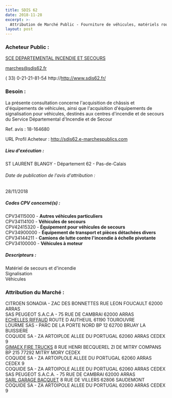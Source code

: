 ```yaml
---
title: SDIS 62
date: 2018-11-28
excerpt: >-
  Attribution de Marché Public - Fourniture de véhicules, matériels roulants et équipements de signalisation pour véhicules
layout: post
---
```


### Acheteur Public : 
<a href="/acheteur-34/siren-286200019"> SCE DEPARTEMENTAL INCENDIE ET SECOURS</a><br/>



marches@sdis62.fr

( 33) 0-21-21-81-54
http://http://www.sdis62.fr/
### Besoin :

La présente consultation concerne l'acquisition de châssis et d'équipements de véhicules, ainsi que l'acquisition d'équipements de signalisation pour véhicules, destinés aux centres d'incendie et de secours du Service Départemental d'Incendie et de Secour

Ref. avis : 18-164680

URL Profil Acheteur : http://sdis62.e-marchespublics.com

##### Lieu d'exécution :

ST LAURENT BLANGY - Département 62 - Pas-de-Calais

###### Date de publication de l'avis d'attribution : 
28/11/2018

##### Codes CPV concerné(s) :
CPV34115000 - **Autres véhicules particuliers** <br/>
CPV34114100 - **Véhicules de secours** <br/>
CPV42415320 - **Équipement pour véhicules de secours** <br/>
CPV34900000 - **Équipement de transport et pièces détachées divers** <br/>
CPV34144211 - **Camions de lutte contre l'incendie à échelle pivotante** <br/>
CPV34100000 - **Véhicules à moteur** <br/>

##### Descripteurs :
Matériel de secours et d'incendie <br/>
Signalisation <br/>
Véhicules <br/>

### Attribution du Marché :
CITROEN SONADIA - ZAC DES BONNETTES RUE LEON FOUCAULT 62000 ARRAS <br/>
SAS PEUGEOT S.A.C.A - 75 RUE DE CAMBRAI 62000 ARRAS <br/>
<a href="/entreprise-272/siren-964201495"> ECHELLES RIFFAUD</a>    ROUTE D AUTHEUIL 61190 TOUROUVRE <br/>
LOURME SAS - PARC DE LA PORTE NORD BP 12 62700 BRUAY LA BUISSIERE <br/>
COQUIDE SA - ZA ARTOIPLOE ALLEE DU PORTUGAL 62060 ARRAS CEDEX 9 <br/>
<a href="/entreprise-271/siren-838976363"> GIMAEX FIRE TRUCKS</a>    8 RUE HENRI BECQUEREL ZI DE MITRY COMPANS BP 215 77292 MITRY MORY CEDEX <br/>
COQUIDE SA - ZA ARTOIPLOLE ALLEE DU PORTUGAL 62060 ARRAS CEDEX 9 <br/>
COQUIDE SA - ZA ARTOIPOLE ALLEE DU PORTUGAL 62060 ARRAS CEDEX <br/>
SAS PEUGEOT S.A.C.A. - 75 RUE DE CAMBRAI 62000 ARRAS <br/>
<a href="/entreprise-259/siren-408426880"> SARL GARAGE BACQUET</a>    8 RUE DE VILLERS 62806 SAUDEMONT <br/>
COQUIDE SA - ZA ARTOIPOLE ALLEE DU PORTUGAL 62060 ARRAS CEDEX 9 <br/>
